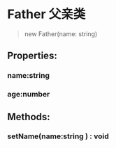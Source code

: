 # Father 父亲类 

> new Father(name: string)
## Properties:
### name:string 
### age:number 
## Methods:
### setName(name:string )  : void



